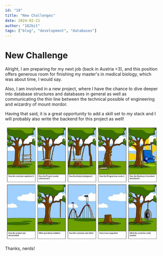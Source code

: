 ```yaml
---
id: "18" 
title: "New Challenges"
date: 2024-02-21
author: "182bit"
tags: ["blog", "development", "databases"]
---
```

# New Challenge 
Alright, I am preparing for my next job (back in Austria <3), and this position offers generous room for finishing my master's in medical biology, which was about time, I would say.

Also, I am involved in a new project, where I have the chance to dive deeper into database structures and databases in general as well as communicating the thin line between the technical possible of engineering and wizardry of mount mordor.

Having that said, it is a great opportunity to add a skill set to my stack and I will probably also write the backend for this project as well!

![Communication](../../static/images/memes/32088975583_feff08d9e4_o.jpg "Communication")

Thanks, nerds!
